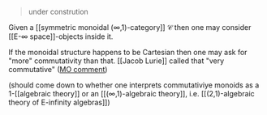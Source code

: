 
> under constrution

Given a [[symmetric monoidal (∞,1)-category]] $\mathcal{C}$ then one may consider [[E-∞ space]]-objects inside it.

If the monoidal structure happens to be Cartesian then one may ask for "more" commutativity than that. [[Jacob Lurie]] called that "very commutative" ([MO comment](http://mathoverflow.net/a/118528/381))

(should come down to whether one interprets commutativiye monoids as a 1-[[algebraic theory]] or an [[(∞,1)-algebraic theory]], i.e. [[(2,1)-algebraic theory of E-infinity algebras]])